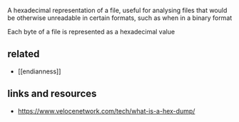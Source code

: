 A hexadecimal representation of a file, useful for analysing files that would be otherwise unreadable in certain formats, such as when in a binary format

Each byte of a file is represented as a hexadecimal value

## related

- [[endianness]]
## links and resources

- https://www.velocenetwork.com/tech/what-is-a-hex-dump/